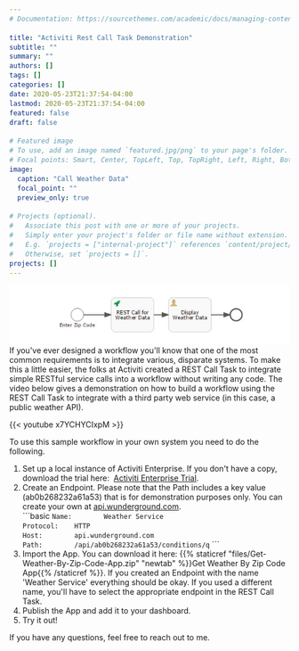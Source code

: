 ```yaml
---
# Documentation: https://sourcethemes.com/academic/docs/managing-content/

title: "Activiti Rest Call Task Demonstration"
subtitle: ""
summary: ""
authors: []
tags: []
categories: []
date: 2020-05-23T21:37:54-04:00
lastmod: 2020-05-23T21:37:54-04:00
featured: false
draft: false

# Featured image
# To use, add an image named `featured.jpg/png` to your page's folder.
# Focal points: Smart, Center, TopLeft, Top, TopRight, Left, Right, BottomLeft, Bottom, BottomRight.
image:
  caption: "Call Weather Data"
  focal_point: ""
  preview_only: true

# Projects (optional).
#   Associate this post with one or more of your projects.
#   Simply enter your project's folder or file name without extension.
#   E.g. `projects = ["internal-project"]` references `content/project/deep-learning/index.md`.
#   Otherwise, set `projects = []`.
projects: []
---
```

![Weather Process](Weather-Process.jpg)
If you've ever designed a workflow you'll know that one of the most common requirements is to integrate various, disparate systems. To make this a little easier, the folks at Activiti created a REST Call Task to integrate simple RESTful service calls into a workflow without writing any code. The video below gives a demonstration on how to build a workflow using the REST Call Task to integrate with a third party web service (in this case, a public weather API).

{{< youtube x7YCHYCIxpM >}}

To use this sample workflow in your own system you need to do the following.
<ol>
 	<li>Set up a local instance of Activiti Enterprise. If you don't have a copy, download the trial here: &nbsp;<a href="https://www.alfresco.com/products/activiti/trial">Activiti Enterprise Trial</a>.</li>
 	<li>
<div>Create an Endpoint. Please note that the Path includes a key value (ab0b268232a61a53) that is for demonstration purposes only. You can create your own at <a href="http://api.wunderground.com" target="_blank">api.wunderground.com</a>.</div>
```basic
<code>Name: &nbsp;&nbsp;&nbsp;&nbsp;&nbsp;&nbsp;&nbsp;Weather Service
Protocol:&nbsp;&nbsp;&nbsp;&nbsp;HTTP
Host:&nbsp;&nbsp;&nbsp;&nbsp;&nbsp;&nbsp;&nbsp;&nbsp;api.wunderground.com
Path: &nbsp;&nbsp;&nbsp;&nbsp;&nbsp;&nbsp;&nbsp;/api/ab0b268232a61a53/conditions/q</code>
```
</li>
 	<li>Import the App. You can download it here:
 	{{% staticref "files/Get-Weather-By-Zip-Code-App.zip" "newtab" %}}Get Weather By Zip Code App{{% /staticref %}}.&nbsp;If you created an Endpoint with the name 'Weather Service' everything should be okay. If you used a different name, you'll have to select the appropriate endpoint in the REST Call Task.</li>
 	<li>Publish the App and add it to your dashboard.</li>
 	<li>Try it out!</li>
</ol>
If you have any questions, feel free to reach out to me.
